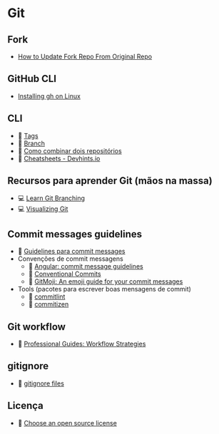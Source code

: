 # Git

## Fork
- [How to Update Fork Repo From Original Repo](https://levelup.gitconnected.com/how-to-update-fork-repo-from-original-repo-b853387dd471)

## GitHub CLI
- [Installing gh on Linux](https://github.com/cli/cli/blob/trunk/docs/install_linux.md) 

## CLI
  - :raising_hand: [Tags](./tags.md)
  - :raising_hand: [Branch](./branch.md)
  - :raising_hand: [Como combinar dois repositórios](./merge-repos.md)
  - :link: [Cheatsheets - Devhints.io](https://devhints.io/)

## Recursos para aprender Git (mãos na massa)
  - :computer: [Learn Git Branching](https://learngitbranching.js.org/?locale=pt_BR)
  - :computer: [Visualizing Git](http://git-school.github.io/visualizing-git/)
  
## Commit messages guidelines
  - :raising_hand: [Guidelines para commit messages](./commit-messages-guidelines.md)
  - Convenções de commit messagens
    - :link: [Angular: commit message guidelines](https://github.com/angular/angular/blob/22b96b9/CONTRIBUTING.md#-commit-message-guidelines) 
    - :link: [Conventional Commits](https://www.conventionalcommits.org/en/v1.0.0/#specification)
    - :link: [GitMoji: An emoji guide for your commit messages](https://gitmoji.carloscuesta.me/)
  - Tools (pacotes para escrever boas mensagens de commit)
    - :hammer: [commitlint](https://github.com/conventional-changelog/commitlint)
    - :hammer: [commitizen](https://github.com/commitizen/cz-cli)

## Git workflow
  - :movie_camera: [Professional Guides: Workflow Strategies](https://www.youtube.com/watch?v=aJnFGMclhU8)
  
## gitignore
  - :link: [gitignore files](https://github.com/github/gitignore)

## Licença
  - :link: [Choose an open source license](https://choosealicense.com/)
  
